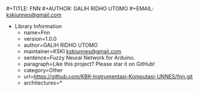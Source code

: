 #+TITLE: FNN
#+AUTHOR: GALIH RIDHO UTOMO
#+EMAIL: kskiunnes@gmail.com

* Library Information
  - name=Fnn
  - version=1.0.0
  - author=GALIH RIDHO UTOMO
  - maintainer=KSKI <kskiunnes@gmail.com>
  - sentence=Fuzzy Neural Network for Arduino.
  - paragraph=Like this project? Please star it on GitHub!
  - category=Other
  - url=https://github.com/KBK-Instrumentasi-Komputasi-UNNES/fnn.git
  - architectures=*
